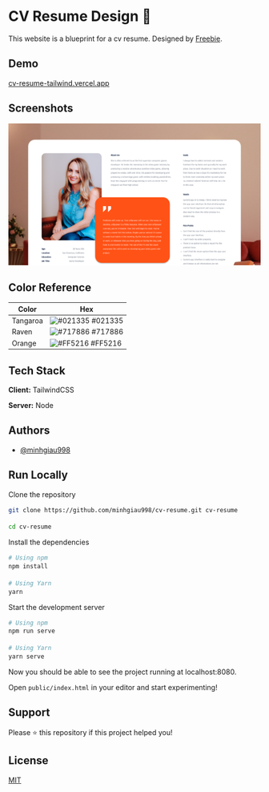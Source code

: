 # CV Resume Design 🎨

This website is a blueprint for a cv resume. Designed by [Freebie](https://freebiesui.com/).

## Demo

[cv-resume-tailwind.vercel.app](https://cv-resume-tailwind.vercel.app)

## Screenshots

![demo.png](https://raw.githubusercontent.com/minhgiau998/richnguyen/master/images/project-3.png)

## Color Reference

| Color    | Hex                                                              |
| -------- | ---------------------------------------------------------------- |
| Tangaroa | ![#021335](https://via.placeholder.com/10/021335?text=+) #021335 |
| Raven    | ![#717886](https://via.placeholder.com/10/717886?text=+) #717886 |
| Orange   | ![#FF5216](https://via.placeholder.com/10/FF5216?text=+) #FF5216 |

## Tech Stack

**Client:** TailwindCSS

**Server:** Node

## Authors

- [@minhgiau998](https://github.com/minhgiau998)

## Run Locally

Clone the repository

```bash
git clone https://github.com/minhgiau998/cv-resume.git cv-resume

cd cv-resume
```

Install the dependencies

```bash
# Using npm
npm install

# Using Yarn
yarn
```

Start the development server

```bash
# Using npm
npm run serve

# Using Yarn
yarn serve
```

Now you should be able to see the project running at localhost:8080.

Open `public/index.html` in your editor and start experimenting!

## Support

Please ⭐️ this repository if this project helped you!

## License

[MIT](https://choosealicense.com/licenses/mit/)
